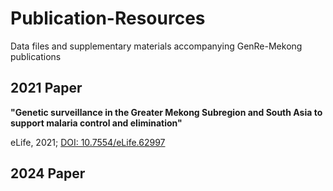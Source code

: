 # Publication-Resources
Data files and supplementary materials accompanying GenRe-Mekong publications

## 2021 Paper
__"Genetic surveillance in the Greater Mekong Subregion and South Asia to support malaria control and elimination"__

eLife, 2021; <a href="https://elifesciences.org/articles/62997" target="_blank">DOI: 10.7554/eLife.62997</a>

## 2024 Paper

